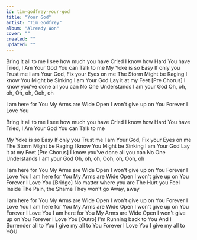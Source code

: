 ```yaml
---
id: tim-godfrey-your-god
title: "Your God"
artist: "Tim Godfrey"
album: "Already Won"
cover: ""
created: ""
updated: ""
---
```


Bring it all to me
I see how much you have Cried
I know how Hard
You have Tried, I Am Your God
You can Talk to me
My Yoke is so Easy
If only you Trust me
I am Your God, Fix your Eyes on me
The Storm Might be Raging
I know You Might be Sinking
I am Your God
Lay it at my Feet
[Pre  Chorus]
I know you've done all you can
No One Understands
I am your God
Oh, oh, oh, Oh, oh, Ooh, oh

I am here for You
My Arms are Wide Open
I won't give up on You
Forever I Love You

Bring it all to me
I see how much you have Cried
I know how Hard
You have Tried, I Am Your God
You can Talk to me

My Yoke is so Easy
If only you Trust me
I am Your God, Fix your Eyes on me
The Storm Might be Raging
I know You Might be Sinking
I am Your God
Lay it at my Feet
[Pre  Chorus]
I know you've done all you can
No One Understands
I am your God
Oh, oh, oh, Ooh, oh, Ooh, oh

I am here for You
My Arms are Wide Open
I won't give up on You
Forever I Love You
I am here for You
My Arms are Wide Open
I won't give up on You
Forever I Love You
[Bridge]
No matter where you are
The Hurt you Feel Inside
The Pain, the Shame
They won't go Away, away

I am here for You
My Arms are Wide Open
I won't give up on You
Forever I Love You
I am here for You
My Arms are Wide Open
I won't give up on You
Forever I Love You
I am here for You
My Arms are Wide Open
I won't give up on You
Forever I Love You
[Outro]
I'm Running back to You
And I Surrender all to You
I give my all to You
Forever I Love You
I give my all to YOU